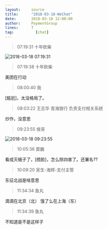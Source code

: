 ```yaml
---
layout:     source 
title:      "2018-03-18-WeChat"
date:       2018-03-18 12:00:00
author:     PaymentGroup
lines:      7 
tag:		  [chat]
---
```

> 07:19:31  十年砍柴  
   
![2018-03-18 07:19:31](http://static.cocolian.org/img/20180318_071931.png) 
   
> 07:19:38  十年砍柴  
   
美团在行动  
   
> 08:00:40  我  
   
[尴尬]，太没格局了。  
   
> 08:03:22  王志华 青海银行 负责支付相关系统  
   
炒作，没意思  
   
> 09:23:55  侯哥  
   
![2018-03-18 09:23:55](http://static.cocolian.org/img/20180318_092355.png) 
   
> 10:05:36  窦巍  
   
看成灭蛾子了，[捂脸]，怎么除四害了。还署名??  
   
> 10:09:20  吴生-海辉-支付主管  
   
东征北战是啥意思  
   
> 11:34:34  鱼丸  
   
滴滴在北京（北） 饿了么在上海（东）   
   
> 11:34:39  鱼丸  
   
不知道是不是这样子  
   
